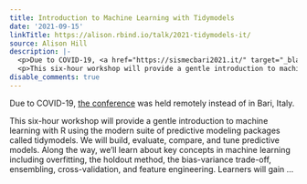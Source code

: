 ```yaml
---
title: Introduction to Machine Learning with Tidymodels
date: '2021-09-15'
linkTitle: https://alison.rbind.io/talk/2021-tidymodels-it/
source: Alison Hill
description: |-
  <p>Due to COVID-19, <a href="https://sismecbari2021.it/" target="_blank" rel="noopener">the conference</a> was held remotely instead of in Bari, Italy.</p>
  <p>This six-hour workshop will provide a gentle introduction to machine learning with R using the modern suite of predictive modeling packages called tidymodels. We will build, evaluate, compare, and tune predictive models. Along the way, we’ll learn about key concepts in machine learning including overfitting, the holdout method, the bias-variance trade-off, ensembling, cross-validation, and feature engineering. Learners will gain ...
disable_comments: true
---
```

<p>Due to COVID-19, <a href="https://sismecbari2021.it/" target="_blank" rel="noopener">the conference</a> was held remotely instead of in Bari, Italy.</p>
<p>This six-hour workshop will provide a gentle introduction to machine learning with R using the modern suite of predictive modeling packages called tidymodels. We will build, evaluate, compare, and tune predictive models. Along the way, we’ll learn about key concepts in machine learning including overfitting, the holdout method, the bias-variance trade-off, ensembling, cross-validation, and feature engineering. Learners will gain ...